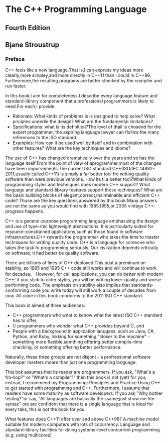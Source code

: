 # The C++ Programming Language 


## Fourth Edition


## Bjane Stroustrup


### Preface

C++ feels like a new language.That is,I can express my ideas more clearly,more simpley,and more directly in C++11 than I could in C++98. Furthermore,the resulting programs are better checked by the compiler and run faster.


In this book,I aim for completeness.I describe every language feature and standard-library component that a professional programmers is likely to need.For each,I provide:

- Rationale: What kinds of problems is is designed to help solve? What priciples underlie  the design? What are the fundamental limitations?
- Specifications: what is its definition?The level of dtail is chosend for the expert programmer; the aspiring language lawyer can flollow the many references to the ISO standard.
- Examples: How can it be used well by itself and in combination with other features? What are the key techniques and idioms?


The use of C++ has changed dramatically over the years and so has the language itself.From the point of view of aprogrammer,most of the changes have been imporvements.The current ISO 
standard C++(ISO/IEC 14882-2011,usually called C++11) is simply a far better tool fro writing quality software than were previous versions. How its ti a better tool?What kinds of programming styles and techniques does modern C++ support? What language and standard-library features support those techniques? What are the basic building blocks of elegant,correct,maintainable,and efficient C++ code? Those are the key questions answered by this book.Many answers are not the same as you would find with 1985,1995,or 2005 vintage C++: progress happens.

C++ is a general-purpose programming language emphasizing the design and use of type-rhic lightweight abstractions. It is particularly suited for resource-constrained applicatons,such as those found in software infrastructures.C++ rewards the programmer who takes the time to master techniques for writing quality code. C++ is a language for someone who takes the task fo programming seriously. Our civlization depends critically on software; it had better be quality software.

There are billions of lines of C++ deployed.This pust a preminum on stability, so 1985 and 1995 C++ code still works and will continue to work for decades。 However, for call applications, you can do better with modern C++; if you stick to older styles, you will be writing lower-quality and worse-performing code. The emphasis on stability also implies that standards-conforming code you write today will still work a couple of decades from now. All code in this book condorms to the 2011 ISO C++ standard.

This book is aimed at three audiences:
- C++ programmers who wnat to kenow what the latest ISO C++ standard has to offer,
- C programmers who wonder what C++ provides beyond C, and
- People with a background in application lanugaes, such as Java, C#, Python, and Ruby, lokking for something "closer to the machine" - something more flexible,somthing offering better compile-time checking, or something offering better performance.

Naturally, these three groups are not disjont - a profressional software developer masters moare than just one programming language.

This bok assumes that its reader are programmers. If you ask, "What's a fro-llop?" or "What's a compiler?" then this book is not (yet) for you; instead, I recommend my Programming: Principles and Practice Using C++ to get started with programming and C++. Furthermore, i assume that readers have some maturity as software developers. If you ask "Why bother testing?"or say, "All languages are basically the ssame;just show me hte syntax" ore are confident that there is a single language that is ideal for every taks, this is not the book for you.

What features does C++11 offer over and above C++98? A machine model suitable for modern computers with lots of cocurrency. Language and standard-library facilities for doing systems-level concurrent programming (e.g; using multicores)

